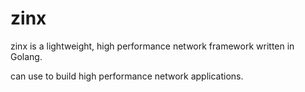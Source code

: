 # zinx
zinx is a lightweight, high performance network framework written in Golang.
 
can use to build high performance network applications.


